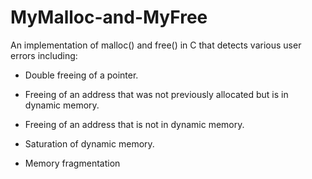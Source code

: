 # MyMalloc-and-MyFree

An implementation of malloc() and free() in C that detects various user errors including:

* Double freeing of a pointer.

* Freeing of an address that was not previously allocated but is in dynamic memory.

* Freeing of an address that is not in dynamic memory.

* Saturation of dynamic memory.

* Memory fragmentation
